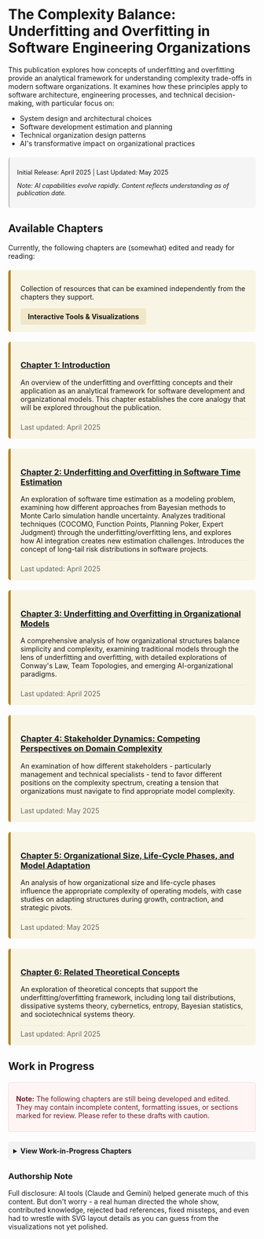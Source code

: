 # The Complexity Balance: Underfitting and Overfitting in Software Engineering Organizations

This publication explores how concepts of underfitting and overfitting provide an analytical framework for understanding complexity trade-offs in modern software organizations. It examines how these principles apply to software architecture, engineering processes, and technical decision-making, with particular focus on:

- System design and architectural choices
- Software development estimation and planning
- Technical organization design patterns
- AI's transformative impact on organizational practices

<div class="publication-info">
  <p>Initial Release: April 2025 | Last Updated: May 2025</p>
  <p><em>Note: AI capabilities evolve rapidly. Content reflects understanding as of publication date.</em></p>
</div>

## Available Chapters

Currently, the following chapters are (somewhat) edited and ready for reading:

<div class="completed-chapter">
  <p>Collection of resources that can be examined independently from the chapters they support.</p>
  <div class="chapter-tools">
    <a href="visualizations.html" class="tool-link">Interactive Tools & Visualizations</a>
  </div>
</div>  

<div class="completed-chapter">
  <h3><a href="chapters/01-introduction.html">Chapter 1: Introduction</a></h3>
  <p>An overview of the underfitting and overfitting concepts and their application as an analytical framework for software development and organizational models. This chapter establishes the core analogy that will be explored throughout the publication.</p>
  <div class="chapter-metadata">
    <span class="chapter-date">Last updated: April 2025</span>
  </div>
</div>

<div class="completed-chapter">
  <h3><a href="chapters/02-software-time-estimation.html">Chapter 2: Underfitting and Overfitting in Software Time Estimation</a></h3>
  <p>An exploration of software time estimation as a modeling problem, examining how different approaches from Bayesian methods to Monte Carlo simulation handle uncertainty. Analyzes traditional techniques (COCOMO, Function Points, Planning Poker, Expert Judgment) through the underfitting/overfitting lens, and explores how AI integration creates new estimation challenges. Introduces the concept of long-tail risk distributions in software projects.</p>
  <div class="chapter-metadata">
    <span class="chapter-date">Last updated: April 2025</span>
  </div>
</div>

<div class="completed-chapter">
  <h3><a href="chapters/03-organizational-models.html">Chapter 3: Underfitting and Overfitting in Organizational Models</a></h3>
  <p>A comprehensive analysis of how organizational structures balance simplicity and complexity, examining traditional models through the lens of underfitting and overfitting, with detailed explorations of Conway's Law, Team Topologies, and emerging AI-organizational paradigms.</p>
  <div class="chapter-metadata">
    <span class="chapter-date">Last updated: April 2025</span>
  </div>
</div>

<div class="completed-chapter">
  <h3><a href="chapters/04-stakeholder-preferences.html">Chapter 4: Stakeholder Dynamics: Competing Perspectives on Domain Complexity</a></h3>
  <p>An examination of how different stakeholders - particularly management and technical specialists - tend to favor different positions on the complexity spectrum, creating a tension that organizations must navigate to find appropriate model complexity.</p>
  <div class="chapter-metadata">
    <span class="chapter-date">Last updated: May 2025</span>
  </div>
</div>

<div class="completed-chapter">
  <h3><a href="chapters/05-organizational-size-influence.html">Chapter 5: Organizational Size, Life-Cycle Phases, and Model Adaptation</a></h3>
  <p>An analysis of how organizational size and life-cycle phases influence the appropriate complexity of operating models, with case studies on adapting structures during growth, contraction, and strategic pivots.</p>
  <div class="chapter-metadata">
    <span class="chapter-date">Last updated: May 2025</span>
  </div>
</div>

<div class="completed-chapter">
  <h3><a href="chapters/06-theoretical-concepts.html">Chapter 6: Related Theoretical Concepts</a></h3>
  <p>An exploration of theoretical concepts that support the underfitting/overfitting framework, including long tail distributions, dissipative systems theory, cybernetics, entropy, Bayesian statistics, and sociotechnical systems theory.</p>
  <div class="chapter-metadata">
    <span class="chapter-date">Last updated: April 2025</span>
  </div>
</div>


## Work in Progress

<div class="wip-notice">
  <p><strong>Note:</strong> The following chapters are still being developed and edited. They may contain incomplete content, formatting issues, or sections marked for review. Please refer to these drafts with caution.</p>
</div>

<div class="wip-chapters">
  <details>
    <summary>View Work-in-Progress Chapters</summary>
    <ul>

      <li><a href="chapters/07-medical-systems-case.html">Chapter 7: Medical Systems Case</a> (Draft)</li>
      <li><a href="chapters/08-ai-organizational-impact.html">Chapter 8: AI Organizational Impact</a> (Draft)</li>
      <li><a href="chapters/09-ai-people-theory-practice.html">Chapter 9: AI: Theory and Practice</a> (Draft)</li>
      <li><a href="chapters/10-conclusion.html">Chapter 10: Conclusion</a> (Draft)</li>
    </ul>
  </details>
</div>

### Authorship Note

Full disclosure: AI tools (Claude and Gemini) helped generate much of this content. But don't worry - a real human directed the whole show, contributed knowledge, rejected bad references, fixed missteps, and even had to wrestle with SVG layout details as you can guess from the visualizations not yet polished.

<style>
.publication-info {
  background-color: #f5f5f5;
  padding: 10px 15px;
  border-radius: 5px;
  margin: 20px 0;
  font-size: 0.9em;
  border-left: 3px solid #ccc;
}

.completed-chapter {
  background-color: #f9f5e5;
  border-left: 5px solid #b38728;
  padding: 15px 20px;
  margin: 20px 0;
  border-radius: 5px;
}

.chapter-tools {
  margin-top: 15px;
}

.tool-link {
  display: inline-block;
  padding: 8px 15px;
  background-color: #efe7c8;
  border-radius: 4px;
  text-decoration: none;
  font-weight: bold;
}

.chapter-metadata {
  margin-top: 12px;
  font-size: 14px;
  color: #666;
  border-top: 1px dotted #e3dac9;
  padding-top: 8px;
}

.wip-notice {
  background-color: #fff5f5;
  border: 1px solid #f8d7da;
  border-radius: 5px;
  padding: 10px 15px;
  margin: 20px 0;
  color: #721c24;
}

.wip-chapters {
  margin: 20px 0;
}

.wip-chapters summary {
  cursor: pointer;
  padding: 10px;
  background-color: #f2f2f2;
  border-radius: 4px;
  font-weight: bold;
}

.wip-chapters ul {
  padding-left: 20px;
  margin-top: 10px;
}

.wip-chapters li {
  margin-bottom: 5px;
}
</style> 
